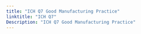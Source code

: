 ```yaml
---
title: "ICH Q7 Good Manufacturing Practice"
linktitle: "ICH Q7"
Description: "ICH Q7 Good Manufacturing Practice"
---
```


